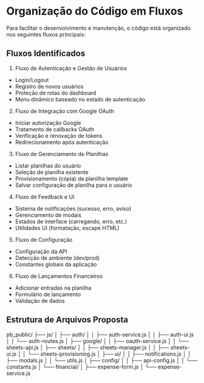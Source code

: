 # Organização do Código em Fluxos

Para facilitar o desenvolvimento e manutenção, o código está organizado nos seguintes fluxos principais:

## Fluxos Identificados
1. Fluxo de Autenticação e Gestão de Usuários
- Login/Logout
- Registro de novos usuários
- Proteção de rotas do dashboard
- Menu dinâmico baseado no estado de autenticação

2. Fluxo de Integração com Google OAuth
- Iniciar autorização Google
- Tratamento de callbacks OAuth
- Verificação e renovação de tokens
- Redirecionamento após autenticação

3. Fluxo de Gerenciamento de Planilhas
- Listar planilhas do usuário
- Seleção de planilha existente
- Provisionamento (cópia) da planilha template
- Salvar configuração de planilha para o usuário

4. Fluxo de Feedback e UI
- Sistema de notificações (sucesso, erro, aviso)
- Gerenciamento de modais
- Estados de interface (carregando, erro, etc.)
- Utilidades UI (formatação, escape HTML)

5. Fluxo de Configuração
- Configuração da API
- Detecção de ambiente (dev/prod)
- Constantes globais da aplicação

6. Fluxo de Lançamentos Financeiros
- Adicionar entradas na planilha
- Formulário de lançamento
- Validação de dados

## Estrutura de Arquivos Proposta

pb_public/
├── js/
│   ├── auth/
│   │   ├── auth-service.js
│   │   ├── auth-ui.js
│   │   └── auth-routes.js
│   ├── google/
│   │   ├── oauth-service.js
│   │   └── sheets-api.js
│   ├── sheets/
│   │   ├── sheets-manager.js
│   │   ├── sheets-ui.js
│   │   └── sheets-provisioning.js
│   ├── ui/
│   │   ├── notifications.js
│   │   ├── modals.js
│   │   └── utils.js
│   ├── config/
│   │   ├── api-config.js
│   │   └── constants.js
│   └── financial/
│       ├── expense-form.js
│       └── expense-service.js